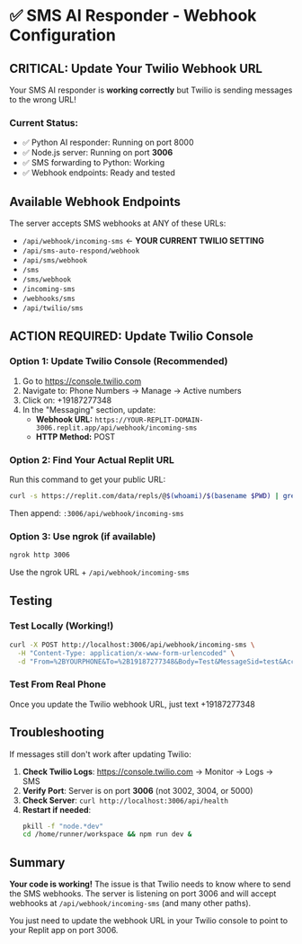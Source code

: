 # ✅ SMS AI Responder - Webhook Configuration

## CRITICAL: Update Your Twilio Webhook URL

Your SMS AI responder is **working correctly** but Twilio is sending messages to the wrong URL!

### Current Status:
- ✅ Python AI responder: Running on port 8000
- ✅ Node.js server: Running on port **3006** 
- ✅ SMS forwarding to Python: Working
- ✅ Webhook endpoints: Ready and tested

## Available Webhook Endpoints

The server accepts SMS webhooks at ANY of these URLs:
- `/api/webhook/incoming-sms` ← **YOUR CURRENT TWILIO SETTING**
- `/api/sms-auto-respond/webhook` 
- `/api/sms/webhook`
- `/sms`
- `/sms/webhook`
- `/incoming-sms`
- `/webhooks/sms`
- `/api/twilio/sms`

## ACTION REQUIRED: Update Twilio Console

### Option 1: Update Twilio Console (Recommended)
1. Go to https://console.twilio.com
2. Navigate to: Phone Numbers → Manage → Active numbers
3. Click on: +19187277348
4. In the "Messaging" section, update:
   - **Webhook URL:** `https://YOUR-REPLIT-DOMAIN-3006.replit.app/api/webhook/incoming-sms`
   - **HTTP Method:** POST

### Option 2: Find Your Actual Replit URL
Run this command to get your public URL:
```bash
curl -s https://replit.com/data/repls/@$(whoami)/$(basename $PWD) | grep -o '"url":"[^"]*' | cut -d'"' -f4
```

Then append: `:3006/api/webhook/incoming-sms`

### Option 3: Use ngrok (if available)
```bash
ngrok http 3006
```
Use the ngrok URL + `/api/webhook/incoming-sms`

## Testing

### Test Locally (Working!)
```bash
curl -X POST http://localhost:3006/api/webhook/incoming-sms \
  -H "Content-Type: application/x-www-form-urlencoded" \
  -d "From=%2BYOURPHONE&To=%2B19187277348&Body=Test&MessageSid=test&AccountSid=AC_YOUR_TWILIO_ACCOUNT_SID_HERE"
```

### Test From Real Phone
Once you update the Twilio webhook URL, just text +19187277348

## Troubleshooting

If messages still don't work after updating Twilio:

1. **Check Twilio Logs**: https://console.twilio.com → Monitor → Logs → SMS
2. **Verify Port**: Server is on port **3006** (not 3002, 3004, or 5000)
3. **Check Server**: `curl http://localhost:3006/api/health`
4. **Restart if needed**:
   ```bash
   pkill -f "node.*dev"
   cd /home/runner/workspace && npm run dev &
   ```

## Summary

**Your code is working!** The issue is that Twilio needs to know where to send the SMS webhooks. The server is listening on port 3006 and will accept webhooks at `/api/webhook/incoming-sms` (and many other paths).

You just need to update the webhook URL in your Twilio console to point to your Replit app on port 3006.
